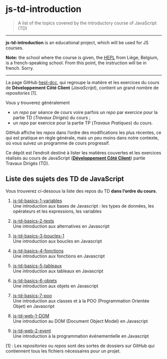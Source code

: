 # js-td-introduction

> A list of the topics covered by the introductory course of JavaScript (TD) 

* * *

**js-td-introduction** is an educational project, which will be used for JS courses.

**Note:** the school where the course is given, the [HEPL](http://www.provincedeliege.be/hauteecole) from Liège, Belgium, is a french-speaking school. From this point, the instruction will be in french. Sorry.

* * *

La page GitHub [hepl-dcc](https://github.com/hepl-dcc), qui regroupe la matière et les exercices du cours de **Développement Côté Client** (*JavaScript*), contient un grand nombre de *repositories* [1].

Vous y trouverez généralement
- un *repo* par séance de cours voire parfois un *repo* par exercice pour la partie TD (*Travaux Dirigés*) du cours ;
- un *repo* par exercice pour la partie TP (*Travaux Pratiques*) du cours.

GitHub affiche les *repos* dans l’ordre des modifications les plus récentes, ce qui est pratique en règle générale, mais un peu moins dans notre contexte, où vous suivez un programme de cours progressif.

Ce dépôt est l’endroit destiné à lister les matières couvertes et les exercices réalisés au cours de JavaScript ([**Développement Côté Client**](https://github.com/hepl-dcc)) partie Travaux Dirigés (TD).

## Liste des sujets des TD de JavaScript

Vous trouverez ci-dessous la liste des repos du TD **dans l’ordre du cours**.

1. [js-td-basics-1-variables](https://www.github.com/hepl-dcc/js-td-basics-1-variables)  
Une introduction aux bases de Javascript : les types de données, les opérateurs et les expressions, les variables

2. [js-td-basics-2-tests](https://www.github.com/hepl-dcc/js-td-basics-2-tests)  
Une introduction aux alternatives en Javascript

3. [js-td-basics-3-boucles-1](https://www.github.com/hepl-dcc/js-td-basics-3-boucles-1)  
Une introduction aux boucles en Javascript

4. [js-td-basics-4-fonctions](https://www.github.com/hepl-dcc/js-td-basics-4-fonctions)  
Une introduction aux fonctions en Javascript

5. [js-td-basics-5-tableaux](https://github.com/hepl-dcc/js-td-basics-5-tableaux)  
Une introduction aux tableaux en Javascript

6. [js-td-basics-6-objets](https://github.com/hepl-dcc/js-td-basics-6-objets)  
Une introduction aux objets en Javascript

7. [js-td-basics-7-poo](https://github.com/hepl-dcc/js-td-basics-7-poo)  
Une introduction aux classes et à la POO (Programmation Orientée Objet) en Javascript

8. [js-td-web-1-DOM](https://github.com/hepl-dcc/js-td-web-1-dom)  
Une introduction au DOM (Document Object Model) en Javascript

9. [js-td-web-2-event](https://github.com/hepl-dcc/js-td-web-2-event)  
Une introduction à la programmation événementielle en Javascript


[1] : Les *repositories* ou *repos* sont des sortes de dossiers sur GitHub qui contiennent tous les fichiers nécessaires pour un projet.
